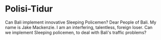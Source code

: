 # Polisi-Tidur
Can Bali implement innovative Sleeping Policemen?
Dear People of Bali. My name is Jake Mackenzie. I am an interfering, talentless, foreign loser. 
Can we implement Sleeping policemen, to deal with Bali's traffic problems?
